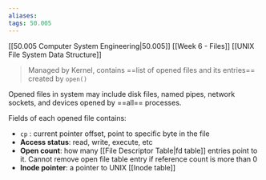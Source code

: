 ```yaml
---
aliases: 
tags: 50.005
---
```

[[50.005 Computer System Engineering|50.005]]
[[Week 6 - Files]]
[[UNIX File System Data Structure]]

> Managed by Kernel, contains ==list of opened files and its entries== created by `open()`

Opened files in system may include disk files, named pipes, network sockets, and devices opened by ==all== processes.

Fields of each opened file contains:
- `cp` : current pointer offset, point to specific byte in the file
- **Access status**: read, write, execute, etc
- **Open count**: how many [[File Descriptor Table|fd table]] entries point to it. Cannot remove open file table entry if reference count is more than 0
- **Inode pointer**: a pointer to UNIX [[Inode table]]

